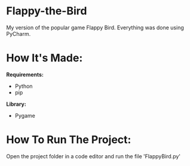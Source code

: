 # Flappy-the-Bird
My version of the popular game Flappy Bird. Everything was done using PyCharm.

# How It's Made: 

**Requirements:**
- Python
- pip

**Library:** 
- Pygame

# How To Run The Project:
Open the project folder in a code editor and run the file 'FlappyBird.py'

